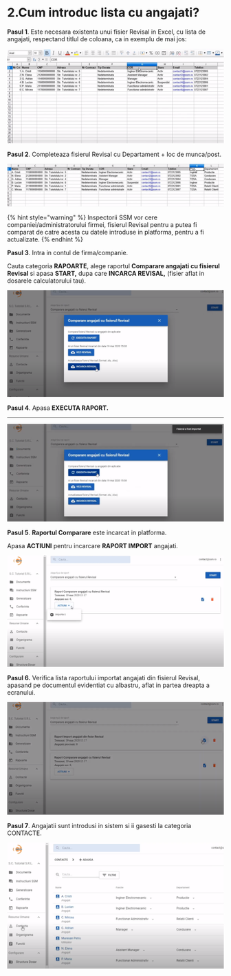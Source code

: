 # 2.Cum introduc lista cu angajati?

**Pasul 1**. Este necesara existenta unui fisier Revisal in Excel, cu lista de angajati, respectand titlul de coloana, ca in exemplu de mai jos:

![](../.gitbook/assets/image%20%287%29.png)

**Pasul 2**. Completeaza fisierul Revisal cu Departament + loc de munca/post. 



![](../.gitbook/assets/image%20%2832%29.png)



{% hint style="warning" %}
Inspectorii SSM vor cere companiei/administratorului firmei, fisierul Revisal pentru a putea fi comparat de catre acesta cu datele introduse in platforma, pentru a fi actualizate.
{% endhint %}





**Pasul 3**. Intra in contul de firma/companie. 

Cauta categoria **RAPOARTE**, alege raportul  **Comparare angajati cu fisierul Revisal** si apasa **START,**  dupa care **INCARCA REVISAL,** \(fisier aflat in dosarele calculatorului tau\).

![](../.gitbook/assets/image%20%2878%29.png)

**Pasul 4**. Apasa **EXECUTA RAPORT.**

 ****

![](../.gitbook/assets/image%20%2856%29.png)

**Pasul 5**. **Raportul Comparare** este incarcat in platforma. 

Apasa **ACTIUNI** pentru incarcare **RAPORT IMPORT** angajati. 

![](../.gitbook/assets/image%20%2876%29.png)

**Pasul 6.** Verifica lista raportului importat angajati din fisierul Revisal, apasand pe documentul evidentiat cu albastru, aflat in  partea dreapta a ecranului.

![](../.gitbook/assets/image%20%28102%29.png)



**Pasul 7**. Angajatii sunt introdusi in sistem si ii gasesti la categoria CONTACTE.

![](../.gitbook/assets/image%20%2815%29.png)







